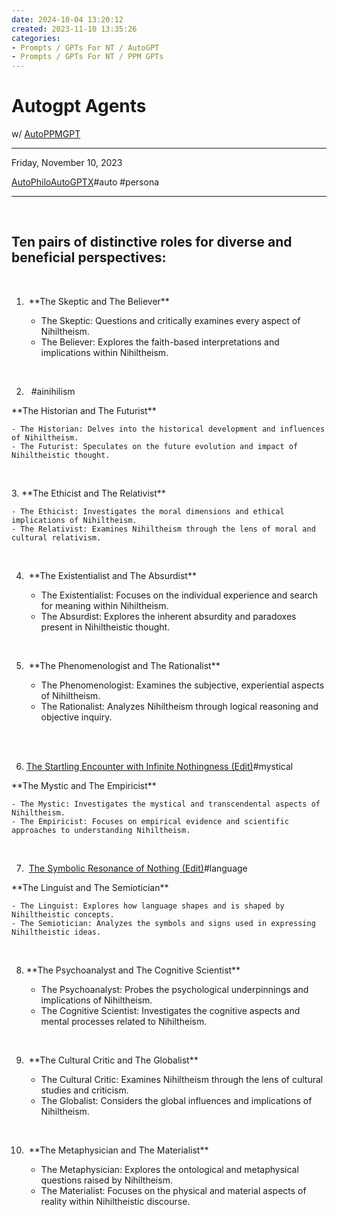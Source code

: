 ```yaml
---
date: 2024-10-04 13:20:12
created: 2023-11-10 13:35:26
categories:
- Prompts / GPTs For NT / AutoGPT
- Prompts / GPTs For NT / PPM GPTs
---
```


# Autogpt Agents

w/ [AutoPPMGPT](AutoPPMGPT%202.md "upnote://x-callback-url/openNote?noteId=3E42E15F-ECCE-489D-9EE6-465514A7EB25")

* * *

Friday, November 10, 2023

[AutoPhilo](AutoPhilo.md "upnote://x-callback-url/openNote?noteId=97FA4B52-78EE-4B79-AED3-B095B425B7CB")[AutoGPTX](AutoGPTX.md "upnote://x-callback-url/openNote?noteId=5A847CBD-AF0A-4A90-90AA-CF88DC9608A7")#auto #persona

* * *

<br>

## Ten pairs of distinctive roles for diverse and beneficial perspectives:

<br>

1.  \*\*The Skeptic and The Believer\*\*

    - The Skeptic: Questions and critically examines every aspect of Nihiltheism.
    - The Believer: Explores the faith-based interpretations and implications within Nihiltheism.

<br>

2.   #ainihilism

\*\*The Historian and The Futurist\*\*

    - The Historian: Delves into the historical development and influences of Nihiltheism.
    - The Futurist: Speculates on the future evolution and impact of Nihiltheistic thought.

<br>

3\. \*\*The Ethicist and The Relativist\*\*

    - The Ethicist: Investigates the moral dimensions and ethical implications of Nihiltheism.
    - The Relativist: Examines Nihiltheism through the lens of moral and cultural relativism.

<br>

4.  \*\*The Existentialist and The Absurdist\*\*

    - The Existentialist: Focuses on the individual experience and search for meaning within Nihiltheism.
    - The Absurdist: Explores the inherent absurdity and paradoxes present in Nihiltheistic thought.

<br>

5.  \*\*The Phenomenologist and The Rationalist\*\*

    - The Phenomenologist: Examines the subjective, experiential aspects of Nihiltheism.
    - The Rationalist: Analyzes Nihiltheism through logical reasoning and objective inquiry.

<br>

<br>

6. [The Startling Encounter with Infinite Nothingness (Edit)](The%20Startling%20Encounter%20with%20Infinite%20Nothingness%20\(Edit\).md "upnote://x-callback-url/openNote?noteId=fc9e2d1d-fdcb-4bd5-ba73-4286c1716bb3")#mystical

\*\*The Mystic and The Empiricist\*\*

    - The Mystic: Investigates the mystical and transcendental aspects of Nihiltheism.
    - The Empiricist: Focuses on empirical evidence and scientific approaches to understanding Nihiltheism.

<br>

7.  [The Symbolic Resonance of Nothing (Edit)](The%20Symbolic%20Resonance%20of%20Nothing%20\(Edit\).md "upnote://x-callback-url/openNote?noteId=aaae8c71-8355-4c08-ac6b-104854227cb0")#language

\*\*The Linguist and The Semiotician\*\*

    - The Linguist: Explores how language shapes and is shaped by Nihiltheistic concepts.
    - The Semiotician: Analyzes the symbols and signs used in expressing Nihiltheistic ideas.

<br>

8. \*\*The Psychoanalyst and The Cognitive Scientist\*\*

    - The Psychoanalyst: Probes the psychological underpinnings and implications of Nihiltheism.
    - The Cognitive Scientist: Investigates the cognitive aspects and mental processes related to Nihiltheism.

<br>

9.  \*\*The Cultural Critic and The Globalist\*\*

    - The Cultural Critic: Examines Nihiltheism through the lens of cultural studies and criticism.
    - The Globalist: Considers the global influences and implications of Nihiltheism.

<br>

10.  \*\*The Metaphysician and The Materialist\*\*

    - The Metaphysician: Explores the ontological and metaphysical questions raised by Nihiltheism.
    - The Materialist: Focuses on the physical and material aspects of reality within Nihiltheistic discourse.
